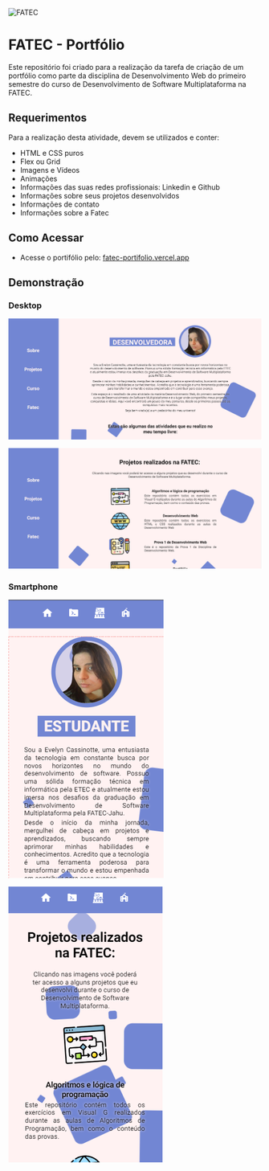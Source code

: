 ![FATEC](https://github.com/Evelyn-Cass/fatec-portifolio/blob/main/assets/images/fatec.png)

# FATEC - Portfólio
Este repositório foi criado para a realização da tarefa de criação de um portfólio como parte da disciplina de Desenvolvimento Web do primeiro semestre do curso de Desenvolvimento de Software Multiplataforma na FATEC.

## Requerimentos
Para a realização desta atividade, devem se utilizados e conter:

- HTML e CSS puros
- Flex ou Grid
- Imagens e Vídeos
- Animações
- Informações das suas redes profissionais: Linkedin e Github
- Informações sobre seus projetos desenvolvidos
- Informações de contato
- Informações sobre a Fatec

## Como Acessar

 - Acesse o portifólio pelo: [fatec-portifolio.vercel.app](https://fatec-portifolio.vercel.app/) 

## Demonstração

### Desktop
![alt text](assets/images/captura-tela1.png)

![alt text](assets/images/captura-tela2.png)


### Smartphone
![alt text](assets/images/captura-tela4.png)

![alt text](assets/images/captura-tela3.png)